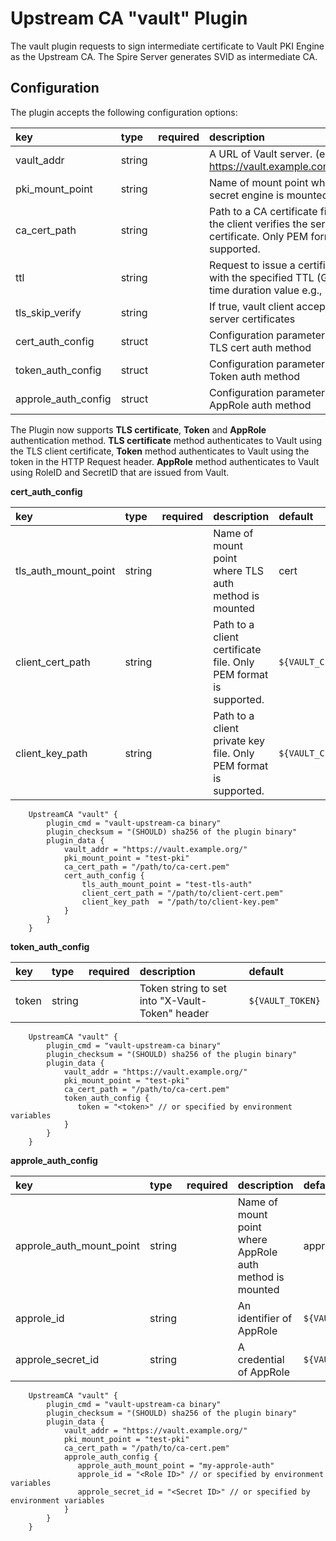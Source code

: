#  Upstream CA "vault" Plugin
The vault plugin requests to sign intermediate certificate to Vault PKI Engine as the Upstream CA. The Spire Server generates SVID as intermediate CA.

## Configuration

The plugin accepts the following configuration options:

| key | type | required | description | default |
|:----|:-----|:---------|:------------|:--------|
| vault_addr  | string |   | A URL of Vault server. (e.g., https://vault.example.com:8443/) | `${VAULT_ADDR}` |
| pki_mount_point  | string |  | Name of mount point where PKI secret engine is mounted | pki |
| ca_cert_path     | string |  | Path to a CA certificate file that the client verifies the server certificate. Only PEM format is supported. | `${VAULT_CACERT}` |
| ttl              | string |  | Request to issue a certificate with the specified TTL (Go-Style time duration value e.g., 1h)  | |
| tls_skip_verify  | string |  | If true, vault client accepts any server certificates | false |
| cert_auth_config | struct |  | Configuration parameters to use TLS cert auth method | |
| token_auth_config | struct | | Configuration parameters to use Token auth method | |
| approle_auth_config | struct | | Configuration parameters to use AppRole auth method | |

The Plugin now supports **TLS certificate**, **Token** and **AppRole** authentication method.
**TLS certificate** method authenticates to Vault using the TLS client certificate, **Token** method authenticates to Vault using the token in the HTTP Request header. **AppRole** method authenticates to Vault using RoleID and SecretID that are issued from Vault.

**cert_auth_config**

| key | type | required | description | default |
|:----|:-----|:---------|:------------|:--------|
| tls_auth_mount_point | string |  | Name of mount point where TLS auth method is mounted | cert |
| client_cert_path | string | | Path to a client certificate file. Only PEM format is supported. | `${VAULT_CLIENT_CERT}` |
| client_key_path  | string | | Path to a client private key file. Only PEM format is supported. | `${VAULT_CLIENT_KEY}` |

```hcl
    UpstreamCA "vault" {
        plugin_cmd = "vault-upstream-ca binary"
        plugin_checksum = "(SHOULD) sha256 of the plugin binary"
        plugin_data {
            vault_addr = "https://vault.example.org/"
            pki_mount_point = "test-pki"
            ca_cert_path = "/path/to/ca-cert.pem"
            cert_auth_config {
                tls_auth_mount_point = "test-tls-auth"
                client_cert_path = "/path/to/client-cert.pem"
                client_key_path  = "/path/to/client-key.pem"
            }
        }
    }
```
**token_auth_config**

| key | type | required | description | default |
|:----|:-----|:---------|:------------|:--------|
| token | string | | Token string to set into "X-Vault-Token" header | `${VAULT_TOKEN}` |


```hcl
    UpstreamCA "vault" {
        plugin_cmd = "vault-upstream-ca binary"
        plugin_checksum = "(SHOULD) sha256 of the plugin binary"
        plugin_data {
            vault_addr = "https://vault.example.org/"
            pki_mount_point = "test-pki"
            ca_cert_path = "/path/to/ca-cert.pem"
            token_auth_config {
               token = "<token>" // or specified by environment variables
            }
        }
    }
```
**approle_auth_config**

| key | type | required | description | default |
|:----|:-----|:---------|:------------|:--------|
| approle_auth_mount_point | string | | Name of mount point where AppRole auth method is mounted | approle |
| approle_id |string | | An identifier of AppRole | `${VAULT_APPROLE_ID}` |
| approle_secret_id | string | | A credential of AppRole | `${VAULT_APPROLE_SECRET_ID}` |

```hcl
    UpstreamCA "vault" {
        plugin_cmd = "vault-upstream-ca binary"
        plugin_checksum = "(SHOULD) sha256 of the plugin binary"
        plugin_data {
            vault_addr = "https://vault.example.org/"
            pki_mount_point = "test-pki"
            ca_cert_path = "/path/to/ca-cert.pem"
            approle_auth_config {
               approle_auth_mount_point = "my-approle-auth"
               approle_id = "<Role ID>" // or specified by environment variables
               approle_secret_id = "<Secret ID>" // or specified by environment variables
            }
        }
    }
```